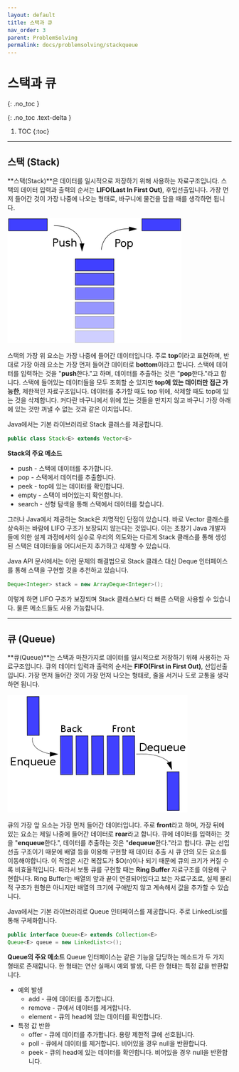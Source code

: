 ```yaml
---
layout: default
title: 스택과 큐
nav_order: 3
parent: ProblemSolving
permalink: docs/problemsolving/stackqueue
---
```


# 스택과 큐   
{: .no_toc }

{: .no_toc .text-delta }

1. TOC
{:toc}

---

## 스택 (Stack)
**스택(Stack)**은 데이터를 일시적으로 저장하기 위해 사용하는 자료구조입니다. 스택의 데이터 입력과 출력의 순서는 **LIFO(Last In First Out)**, 후입선출입니다. 가장 먼저 들어간 것이 가장 나중에 나오는 형태로, 바구니에 물건을 담을 때를 생각하면 됩니다.

![스택의 구조](/docs/images/Stack.png "스택의 구조")

스택의 가장 위 요소는 가장 나중에 들어간 데이터입니다. 주로 **top**이라고 표현하며, 반대로 가장 아래 요소는 가장 먼저 들어간 데이터로 **bottom**이라고 합니다. 스택에 데이터를 입력하는 것을 "**push**한다."고 하며, 데이터를 추출하는 것은 "**pop**한다."라고 합니다. 스택에 들어있는 데이터들을 모두 조회할 순 있지만 **top에 있는 데이터만 접근 가능한**, 제한적인 자료구조입니다. 데이터를 추가할 때도 top 위에, 삭제할 때도 top에 있는 것을 삭제합니다. 커다란 바구니에서 위에 있는 것들을 만지지 않고 바구니 가장 아래에 있는 것만 꺼낼 수 없는 것과 같은 이치입니다.

Java에서는 기본 라이브러리로 Stack 클래스를 제공합니다.

```java
public class Stack<E> extends Vector<E>
```

**Stack의 주요 메소드**
* push - 스택에 데이터를 추가합니다.
* pop - 스택에서 데이터를 추출합니다.
* peek - top에 있는 데이터를 확인합니다.
* empty - 스택이 비어있는지 확인합니다.
* search - 선형 탐색을 통해 스택에서 데이터를 찾습니다.

그러나 Java에서 제공하는 Stack은 치명적인 단점이 있습니다. 바로 Vector 클래스를 상속하는 바람에 LIFO 구조가 보장되지 않는다는 것입니다. 이는 초창기 Java 개발자들에 의한 설계 과정에서의 실수로 우리의 의도와는 다르게 Stack 클래스를 통해 생성된 스택은 데이터들을 어디서든지 추가하고 삭제할 수 있습니다.

Java API 문서에서는 이런 문제의 해결법으로 Stack 클래스 대신 Deque 인터페이스를 통해 스택을 구현할 것을 추천하고 있습니다.

```java
Deque<Integer> stack = new ArrayDeque<Integer>();
```

이렇게 하면 LIFO 구조가 보장되며 Stack 클래스보다 더 빠른 스택을 사용할 수 있습니다. 물론 메소드들도 사용 가능합니다.

---

## 큐 (Queue)
**큐(Queue)**는 스택과 마찬가지로 데이터를 일시적으로 저장하기 위해 사용하는 자료구조입니다. 큐의 데이터 입력과 출력의 순서는 **FIFO(First in First Out)**, 선입선출입니다. 가장 먼저 들어간 것이 가장 먼저 나오는 형태로, 줄을 서거나 도로 교통을 생각하면 됩니다.

![큐의 구조](/docs/images/Queue.png "큐의 구조")

큐의 가장 앞 요소는 가장 먼저 들어간 데이터입니다. 주로 **front**라고 하며, 가장 뒤에 있는 요소는 제일 나중에 들어간 데이터로 **rear**라고 합니다. 큐에 데이터를 입력하는 것을 "**enqueue**한다.", 데이터를 추출하는 것은 "**dequeue**한다."라고 합니다. 큐는 선입선출 구조이기 때문에 배열 등을 이용해 구현할 때 데이터 추출 시 큐 안의 모든 요소를 이동해야합니다. 이 작업은 시간 복잡도가 $O(n)이나 되기 때문에 큐의 크기가 커질 수록 비효율적입니다. 따라서 보통 큐를 구현할 때는 **Ring Buffer** 자료구조를 이용해 구현합니다. Ring Buffer는 배열의 앞과 끝이 연결되어있다고 보는 자료구조로, 실제 물리적 구조가 원형은 아니지만 배열의 크기에 구애받지 않고 계속해서 값을 추가할 수 있습니다.

Java에서는 기본 라이브러리로 Queue 인터페이스를 제공합니다. 주로 LinkedList를 통해 구체화합니다.

```java
public interface Queue<E> extends Collection<E>
Queue<E> queue = new LinkedList<>();
```

**Queue의 주요 메소드**
Queue 인터페이스는 같은 기능을 담당하는 메소드가 두 가지 형태로 존재합니다. 한 형태는 연산 실패시 예외 발생, 다른 한 형태는 특정 값을 반환합니다.

* 예외 발생
    * add - 큐에 데이터를 추가합니다.
    * remove - 큐에서 데이터를 제거합니다.
    * element - 큐의 head에 있는 데이터를 확인합니다.
* 특정 값 반환
    * offer - 큐에 데이터를 추가합니다. 용량 제한적 큐에 선호됩니다.
    * poll - 큐에서 데이터를 제거합니다. 비어있을 경우 null을 반환합니다.
    * peek - 큐의 head에 있는 데이터를 확인합니다. 비어있을 경우 null을 반환합니다.
